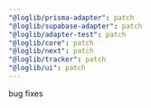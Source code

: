 ```yaml
---
"@loglib/prisma-adapter": patch
"@loglib/supabase-adapter": patch
"@loglib/adapter-test": patch
"@loglib/core": patch
"@loglib/next": patch
"@loglib/tracker": patch
"@loglib/ui": patch
---
```


bug fixes
